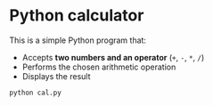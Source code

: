 # Python calculator


This is a simple Python program that:
- Accepts **two numbers and an operator** (`+`, `-`, `*`, `/`) 
- Performs the chosen arithmetic operation
- Displays the result 


```bash
python cal.py
